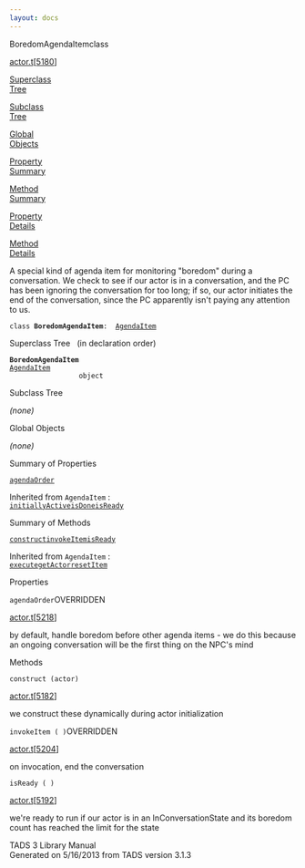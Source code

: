 ```yaml
---
layout: docs
---
```

<span class="title">BoredomAgendaItem</span><span class="type">class</span>

[actor.t](../file/actor.t.html)\[[5180](../source/actor.t.html#5180)\]

[Superclass  
Tree](#_SuperClassTree_)

[Subclass  
Tree](#_SubClassTree_)

[Global  
Objects](#_ObjectSummary_)

[Property  
Summary](#_PropSummary_)

[Method  
Summary](#_MethodSummary_)

[Property  
Details](#_Properties_)

[Method  
Details](#_Methods_)



A special kind of agenda item for monitoring "boredom" during a
conversation. We check to see if our actor is in a conversation, and the
PC has been ignoring the conversation for too long; if so, our actor
initiates the end of the conversation, since the PC apparently isn't
paying any attention to us.

`class `**`BoredomAgendaItem`**` :   `[`AgendaItem`](../object/AgendaItem.html)



<span id="_SuperClassTree_"></span>



<span class="hdln">Superclass Tree</span>   (in declaration order)



**`BoredomAgendaItem`**  
[`AgendaItem`](../object/AgendaItem.html)  
`                 object`  
<span id="_SubClassTree_"></span>



<span class="hdln">Subclass Tree</span>  



*(none)* <span id="_ObjectSummary_"></span>



<span class="hdln">Global Objects</span>  



*(none)* <span id="_PropSummary_"></span>



<span class="hdln">Summary of Properties</span>  



[`agendaOrder`](#agendaOrder)

Inherited from `AgendaItem` :  
[`initiallyActive`](../object/AgendaItem.html#initiallyActive)[`isDone`](../object/AgendaItem.html#isDone)[`isReady`](../object/AgendaItem.html#isReady)

<span id="_MethodSummary_"></span>



<span class="hdln">Summary of Methods</span>  



[`construct`](#construct)[`invokeItem`](#invokeItem)[`isReady`](#isReady)

Inherited from `AgendaItem` :  
[`execute`](../object/AgendaItem.html#execute)[`getActor`](../object/AgendaItem.html#getActor)[`resetItem`](../object/AgendaItem.html#resetItem)

<span id="_Properties_"></span>



<span class="hdln">Properties</span>  



<span id="agendaOrder"></span>

`agendaOrder`<span class="rem">OVERRIDDEN</span>

[actor.t](../file/actor.t.html)\[[5218](../source/actor.t.html#5218)\]



by default, handle boredom before other agenda items - we do this
because an ongoing conversation will be the first thing on the NPC's
mind



<span id="_Methods_"></span>



<span class="hdln">Methods</span>  



<span id="construct"></span>

`construct (actor)`

[actor.t](../file/actor.t.html)\[[5182](../source/actor.t.html#5182)\]



we construct these dynamically during actor initialization



<span id="invokeItem"></span>

`invokeItem ( )`<span class="rem">OVERRIDDEN</span>

[actor.t](../file/actor.t.html)\[[5204](../source/actor.t.html#5204)\]



on invocation, end the conversation



<span id="isReady"></span>

`isReady ( )`

[actor.t](../file/actor.t.html)\[[5192](../source/actor.t.html#5192)\]



we're ready to run if our actor is in an InConversationState and its
boredom count has reached the limit for the state





TADS 3 Library Manual  
Generated on 5/16/2013 from TADS version 3.1.3


